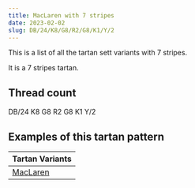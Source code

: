 ```yaml
---
title: MacLaren with 7 stripes
date: 2023-02-02
slug: DB/24/K8/G8/R2/G8/K1/Y/2
---
```

This is a list of all the tartan sett variants with 7 stripes.

It is a 7 stripes tartan.


## Thread count
DB/24 K8 G8 R2 G8 K1 Y/2

## Examples of this tartan pattern

| Tartan Variants |
|---------------|
| [MacLaren](/variants/db/24/k8/g8/r2/g8/k1/y/2-db000064-g004c00-k000000-rc80000-yffc800)||
